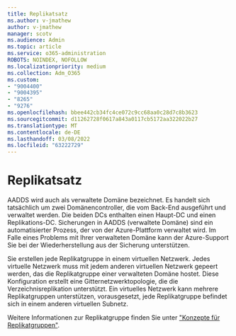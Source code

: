 ```yaml
---
title: Replikatsatz
ms.author: v-jmathew
author: v-jmathew
manager: scotv
ms.audience: Admin
ms.topic: article
ms.service: o365-administration
ROBOTS: NOINDEX, NOFOLLOW
ms.localizationpriority: medium
ms.collection: Adm_O365
ms.custom:
- "9004400"
- "9004395"
- "8265"
- "9276"
ms.openlocfilehash: bbee442cb34fc4ce072c9cc68aa0c28d7c8b3623
ms.sourcegitcommit: d11262728f0617a843a0117cb5172aa322022b27
ms.translationtype: MT
ms.contentlocale: de-DE
ms.lasthandoff: 03/08/2022
ms.locfileid: "63222729"
---
```

# <a name="replica-set"></a>Replikatsatz

AADDS wird auch als verwaltete Domäne bezeichnet. Es handelt sich tatsächlich um zwei Domänencontroller, die vom Back-End ausgeführt und verwaltet werden. Die beiden DCs enthalten einen Haupt-DC und einen Replikations-DC. Sicherungen in AADDS (verwaltete Domäne) sind ein automatisierter Prozess, der von der Azure-Plattform verwaltet wird. Im Falle eines Problems mit Ihrer verwalteten Domäne kann der Azure-Support Sie bei der Wiederherstellung aus der Sicherung unterstützen.

Sie erstellen jede Replikatgruppe in einem virtuellen Netzwerk. Jedes virtuelle Netzwerk muss mit jedem anderen virtuellen Netzwerk gepeert werden, das die Replikatgruppe einer verwalteten Domäne hostet. Diese Konfiguration erstellt eine Gitternetzwerktopologie, die die Verzeichnisreplikation unterstützt. Ein virtuelles Netzwerk kann mehrere Replikatgruppen unterstützen, vorausgesetzt, jede Replikatgruppe befindet sich in einem anderen virtuellen Subnetz.

Weitere Informationen zur Replikatgruppe finden Sie unter ["Konzepte für Replikatgruppen"](https://docs.microsoft.com/azure/active-directory-domain-services/concepts-replica-sets).
